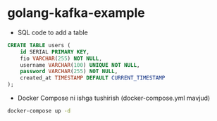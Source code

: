 # golang-kafka-example

- SQL code to add a table
```sql
CREATE TABLE users (
    id SERIAL PRIMARY KEY,
    fio VARCHAR(255) NOT NULL,
    username VARCHAR(100) UNIQUE NOT NULL,
    password VARCHAR(255) NOT NULL,
    created_at TIMESTAMP DEFAULT CURRENT_TIMESTAMP
);
```

- Docker Compose ni ishga tushirish (docker-compose.yml mavjud)
```bash
docker-compose up -d
```
